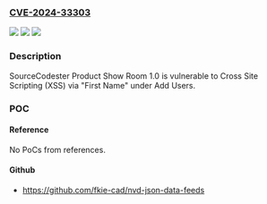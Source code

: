 ### [CVE-2024-33303](https://cve.mitre.org/cgi-bin/cvename.cgi?name=CVE-2024-33303)
![](https://img.shields.io/static/v1?label=Product&message=n%2Fa&color=blue)
![](https://img.shields.io/static/v1?label=Version&message=n%2Fa&color=blue)
![](https://img.shields.io/static/v1?label=Vulnerability&message=n%2Fa&color=brighgreen)

### Description

SourceCodester Product Show Room 1.0 is vulnerable to Cross Site Scripting (XSS) via "First Name" under Add Users.

### POC

#### Reference
No PoCs from references.

#### Github
- https://github.com/fkie-cad/nvd-json-data-feeds

